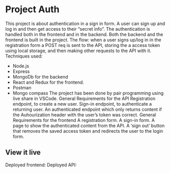 # Project Auth
This project is about authentication in a sign in form. A user can sign up and log in and then get access to their “secret info”. The authentication is handled both in the frontend and in the backend. Both the backend and the frontend is built in the project. The flow: when a user signs up/log in in the registration form a POST req is sent to the API, storing the a access token using local storage, and then making other requests to the API with it.
Techniques used:
- Node.js
- Express 
- MongoDb for the backend  
- React and Redux for the frontend.
- Postman
- Mongo compass
The project has been done by pair programming using live share in VSCode.
General Requirements for the API 
Registration endpoint, to create a new user.
Sign-in endpoint, to authenticate a returning user.
An authenticated endpoint which only returns content if the Auhourization header with the user’s token was correct.
General Requirements for the frontend 
A registration form.
A sign-in form.
A page to show the authenticated content from the API.
A ‘sign out’ button that removes the saved access token and redirects the user to the login form.

## View it live

Deployed frontend:
Deployed API:
